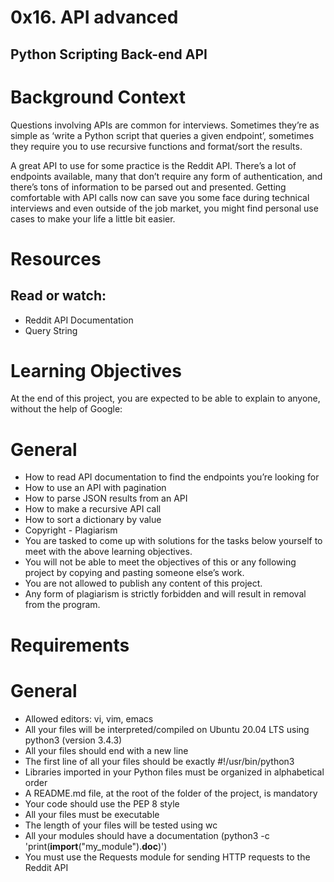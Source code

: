 # 0x16. API advanced
## Python Scripting Back-end API

# Background Context
  Questions involving APIs are common for interviews. Sometimes they’re as simple as ‘write a Python script that queries a given endpoint’, sometimes they require you to use recursive functions and format/sort the results.

  A great API to use for some practice is the Reddit API. There’s a lot of endpoints available, many that don’t require any form of authentication, and there’s tons of information to be parsed out and presented. Getting comfortable with API calls now can save you some face during technical interviews and even outside of the job market, you might find personal use cases to make your life a little bit easier.


# Resources
## Read or watch:

* Reddit API Documentation
* Query String

# Learning Objectives

At the end of this project, you are expected to be able to explain to anyone, without the help of Google:

# General
*  How to read API documentation to find the endpoints you’re looking for
*  How to use an API with pagination
*  How to parse JSON results from an API
*  How to make a recursive API call
*  How to sort a dictionary by value
*  Copyright - Plagiarism
*  You are tasked to come up with solutions for the tasks below yourself to meet with the above learning objectives.
*  You will not be able to meet the objectives of this or any following project by copying and pasting someone else’s work.
*  You are not allowed to publish any content of this project.
*  Any form of plagiarism is strictly forbidden and will result in removal from the program.

# Requirements
# General
*  Allowed editors: vi, vim, emacs
*  All your files will be interpreted/compiled on Ubuntu 20.04 LTS using python3 (version 3.4.3)
*  All your files should end with a new line
*  The first line of all your files should be exactly #!/usr/bin/python3
*  Libraries imported in your Python files must be organized in alphabetical order
*  A README.md file, at the root of the folder of the project, is mandatory
*  Your code should use the PEP 8 style
*  All your files must be executable
*  The length of your files will be tested using wc
*  All your modules should have a documentation (python3 -c 'print(__import__("my_module").__doc__)')
*  You must use the Requests module for sending HTTP requests to the Reddit API
